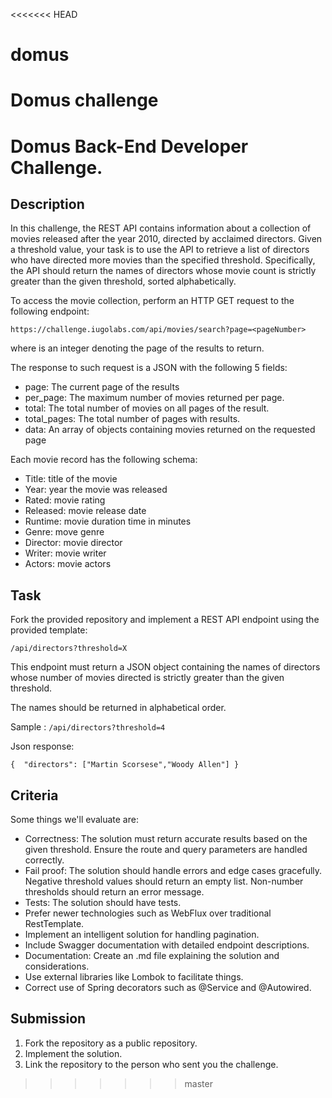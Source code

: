 <<<<<<< HEAD
# domus
Domus challenge
=======
# Domus Back-End Developer Challenge.

## Description 

In this challenge, the REST API contains information about a collection of movies released after the year 2010, directed by acclaimed directors.
Given a threshold value, your task is to use the API to retrieve a list of directors who have directed more movies than the specified threshold. Specifically, the API should return the names of directors whose movie count is strictly greater than the given threshold, sorted alphabetically.

To access the movie collection, perform an HTTP GET request to the following endpoint:

```
https://challenge.iugolabs.com/api/movies/search?page=<pageNumber>
```

where <pageNumber> is an integer denoting the page of the results to return.

The response to such request is a JSON with the following 5 fields:

- page: The current page of the results
- per_page: The maximum number of movies returned per page.
- total: The total number of movies on all pages of the result.
- total_pages: The total number of pages with results.
- data: An array of objects containing movies returned on the requested page

Each movie record has the following schema:

- Title: title of the movie
- Year: year the movie was released
- Rated: movie rating
- Released: movie release date
- Runtime: movie duration time in minutes
- Genre: move genre
- Director: movie director
- Writer: movie writer 
- Actors: movie actors  

##  Task

Fork the provided repository and implement a REST API endpoint using the provided template:

```
/api/directors?threshold=X
```

This endpoint must return a JSON object containing the names of directors whose number of movies directed is strictly greater than the given threshold.

The names should be returned in alphabetical order.

Sample : `/api/directors?threshold=4`

Json response:
```
{  "directors": ["Martin Scorsese","Woody Allen"] }
```

## Criteria

Some things we'll evaluate are:

- Correctness: The solution must return accurate results based on the given threshold. Ensure the route and query parameters are handled correctly.
- Fail proof: The solution should handle errors and edge cases gracefully. Negative threshold values should return an empty list. Non-number thresholds should return an error message.
- Tests: The solution should have tests.
- Prefer newer technologies such as WebFlux over traditional RestTemplate.
- Implement an intelligent solution for handling pagination.
- Include Swagger documentation with detailed endpoint descriptions.
- Documentation: Create an .md file explaining the solution and considerations.
- Use external libraries like Lombok to facilitate things.
- Correct use of Spring decorators such as @Service and @Autowired.

## Submission

1. Fork the repository as a public repository.
2. Implement the solution.
3. Link the repository to the person who sent you the challenge.
>>>>>>> master
